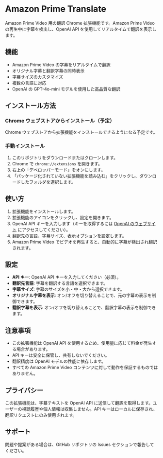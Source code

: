 # Amazon Prime Translate

Amazon Prime Video 用の翻訳 Chrome 拡張機能です。Amazon Prime Video の再生中に字幕を検出し、OpenAI API を使用してリアルタイムで翻訳を表示します。

## 機能

- Amazon Prime Video の字幕をリアルタイムで翻訳
- オリジナル字幕と翻訳字幕の同時表示
- 字幕サイズのカスタマイズ
- 複数の言語に対応
- OpenAI の GPT-4o-mini モデルを使用した高品質な翻訳

## インストール方法

### Chrome ウェブストアからインストール（予定）

Chrome ウェブストアから拡張機能をインストールできるようになる予定です。

### 手動インストール

1. このリポジトリをダウンロードまたはクローンします。
2. Chrome で `chrome://extensions` を開きます。
3. 右上の「デベロッパーモード」をオンにします。
4. 「パッケージ化されていない拡張機能を読み込む」をクリックし、ダウンロードしたフォルダを選択します。

## 使い方

1. 拡張機能をインストールします。
2. 拡張機能のアイコンをクリックし、設定を開きます。
3. OpenAI API キーを入力します（キーを取得するには [OpenAI のウェブサイト](https://platform.openai.com/) にアクセスしてください）。
4. 翻訳先の言語、字幕サイズ、表示オプションを設定します。
5. Amazon Prime Video でビデオを再生すると、自動的に字幕が検出され翻訳されます。

## 設定

- **API キー**: OpenAI API キーを入力してください（必須）。
- **翻訳先言語**: 字幕を翻訳する言語を選択できます。
- **字幕サイズ**: 字幕のサイズを小・中・大から選択できます。
- **オリジナル字幕を表示**: オン/オフを切り替えることで、元の字幕の表示を制御できます。
- **翻訳字幕を表示**: オン/オフを切り替えることで、翻訳字幕の表示を制御できます。

## 注意事項

- この拡張機能は OpenAI API を使用するため、使用量に応じて料金が発生する場合があります。
- API キーは安全に保管し、共有しないでください。
- 翻訳精度は OpenAI モデルの性能に依存します。
- すべての Amazon Prime Video コンテンツに対して動作を保証するものではありません。

## プライバシー

この拡張機能は、字幕テキストを OpenAI API に送信して翻訳を取得します。ユーザーの視聴履歴や個人情報は収集しません。API キーはローカルに保存され、翻訳リクエストにのみ使用されます。

## サポート

問題や提案がある場合は、GitHub リポジトリの Issues セクションで報告してください。
